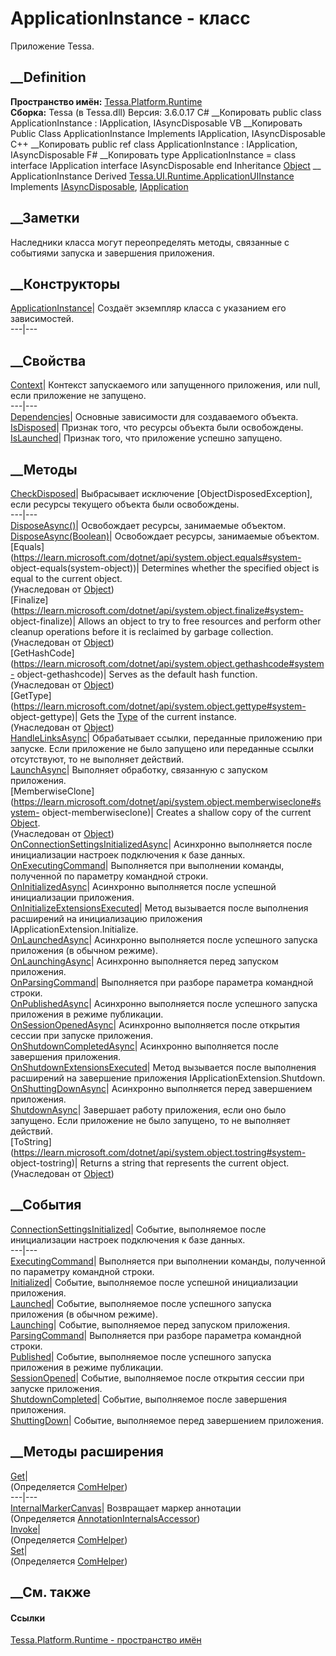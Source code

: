 # ApplicationInstance - класс
Приложение Tessa.
## __Definition
 **Пространство имён:** [Tessa.Platform.Runtime](N_Tessa_Platform_Runtime.htm)  
 **Сборка:** Tessa (в Tessa.dll) Версия: 3.6.0.17
C# __Копировать
     public class ApplicationInstance : IApplication, 
    	IAsyncDisposable
VB __Копировать
     Public Class ApplicationInstance
    	Implements IApplication, IAsyncDisposable
C++ __Копировать
     public ref class ApplicationInstance : IApplication, 
    	IAsyncDisposable
F# __Копировать
     type ApplicationInstance = 
        class
            interface IApplication
            interface IAsyncDisposable
        end
Inheritance
    [Object](https://learn.microsoft.com/dotnet/api/system.object) __ ApplicationInstance
Derived
[Tessa.UI.Runtime.ApplicationUIInstance](T_Tessa_UI_Runtime_ApplicationUIInstance.htm)
Implements
    [IAsyncDisposable](https://learn.microsoft.com/dotnet/api/system.iasyncdisposable), [IApplication](T_Tessa_Platform_Runtime_IApplication.htm)
##  __Заметки
Наследники класса могут переопределять методы, связанные с событиями запуска и
завершения приложения.
## __Конструкторы
[ApplicationInstance](M_Tessa_Platform_Runtime_ApplicationInstance__ctor.htm)|
Создаёт экземпляр класса с указанием его зависимостей.  
---|---  
## __Свойства
[Context](P_Tessa_Platform_Runtime_ApplicationInstance_Context.htm)|  Контекст
запускаемого или запущенного приложения, или null, если приложение не
запущено.  
---|---  
[Dependencies](P_Tessa_Platform_Runtime_ApplicationInstance_Dependencies.htm)|
Основные зависимости для создаваемого объекта.  
[IsDisposed](P_Tessa_Platform_Runtime_ApplicationInstance_IsDisposed.htm)|
Признак того, что ресурсы объекта были освобождены.  
[IsLaunched](P_Tessa_Platform_Runtime_ApplicationInstance_IsLaunched.htm)|
Признак того, что приложение успешно запущено.  
##  __Методы
[CheckDisposed](M_Tessa_Platform_Runtime_ApplicationInstance_CheckDisposed.htm)|
Выбрасывает исключение [ObjectDisposedException], если ресурсы текущего
объекта были освобождены.  
---|---  
[DisposeAsync()](M_Tessa_Platform_Runtime_ApplicationInstance_DisposeAsync.htm)|
Освобождает ресурсы, занимаемые объектом.  
[DisposeAsync(Boolean)](M_Tessa_Platform_Runtime_ApplicationInstance_DisposeAsync_1.htm)|
Освобождает ресурсы, занимаемые объектом.  
[Equals](https://learn.microsoft.com/dotnet/api/system.object.equals#system-
object-equals\(system-object\))| Determines whether the specified object is
equal to the current object.  
(Унаследован от
[Object](https://learn.microsoft.com/dotnet/api/system.object))  
[Finalize](https://learn.microsoft.com/dotnet/api/system.object.finalize#system-
object-finalize)| Allows an object to try to free resources and perform other
cleanup operations before it is reclaimed by garbage collection.  
(Унаследован от
[Object](https://learn.microsoft.com/dotnet/api/system.object))  
[GetHashCode](https://learn.microsoft.com/dotnet/api/system.object.gethashcode#system-
object-gethashcode)| Serves as the default hash function.  
(Унаследован от
[Object](https://learn.microsoft.com/dotnet/api/system.object))  
[GetType](https://learn.microsoft.com/dotnet/api/system.object.gettype#system-
object-gettype)| Gets the
[Type](https://learn.microsoft.com/dotnet/api/system.type) of the current
instance.  
(Унаследован от
[Object](https://learn.microsoft.com/dotnet/api/system.object))  
[HandleLinksAsync](M_Tessa_Platform_Runtime_ApplicationInstance_HandleLinksAsync.htm)|
Обрабатывает ссылки, переданные приложению при запуске. Если приложение не
было запущено или переданные ссылки отсутствуют, то не выполняет действий.  
[LaunchAsync](M_Tessa_Platform_Runtime_ApplicationInstance_LaunchAsync.htm)|
Выполняет обработку, связанную с запуском приложения.  
[MemberwiseClone](https://learn.microsoft.com/dotnet/api/system.object.memberwiseclone#system-
object-memberwiseclone)| Creates a shallow copy of the current
[Object](https://learn.microsoft.com/dotnet/api/system.object).  
(Унаследован от
[Object](https://learn.microsoft.com/dotnet/api/system.object))  
[OnConnectionSettingsInitializedAsync](M_Tessa_Platform_Runtime_ApplicationInstance_OnConnectionSettingsInitializedAsync.htm)|
Асинхронно выполняется после инициализации настроек подключения к базе данных.  
[OnExecutingCommand](M_Tessa_Platform_Runtime_ApplicationInstance_OnExecutingCommand.htm)|
Выполняется при выполнении команды, полученной по параметру командной строки.  
[OnInitializedAsync](M_Tessa_Platform_Runtime_ApplicationInstance_OnInitializedAsync.htm)|
Асинхронно выполняется после успешной инициализации приложения.  
[OnInitializeExtensionsExecuted](M_Tessa_Platform_Runtime_ApplicationInstance_OnInitializeExtensionsExecuted.htm)|
Метод вызывается после выполнения расширений на инициализацию приложения
IApplicationExtension.Initialize.  
[OnLaunchedAsync](M_Tessa_Platform_Runtime_ApplicationInstance_OnLaunchedAsync.htm)|
Асинхронно выполняется после успешного запуска приложения (в обычном режиме).  
[OnLaunchingAsync](M_Tessa_Platform_Runtime_ApplicationInstance_OnLaunchingAsync.htm)|
Асинхронно выполняется перед запуском приложения.  
[OnParsingCommand](M_Tessa_Platform_Runtime_ApplicationInstance_OnParsingCommand.htm)|
Выполняется при разборе параметра командной строки.  
[OnPublishedAsync](M_Tessa_Platform_Runtime_ApplicationInstance_OnPublishedAsync.htm)|
Асинхронно выполняется после успешного запуска приложения в режиме публикации.  
[OnSessionOpenedAsync](M_Tessa_Platform_Runtime_ApplicationInstance_OnSessionOpenedAsync.htm)|
Асинхронно выполняется после открытия сессии при запуске приложения.  
[OnShutdownCompletedAsync](M_Tessa_Platform_Runtime_ApplicationInstance_OnShutdownCompletedAsync.htm)|
Асинхронно выполняется после завершения приложения.  
[OnShutdownExtensionsExecuted](M_Tessa_Platform_Runtime_ApplicationInstance_OnShutdownExtensionsExecuted.htm)|
Метод вызывается после выполнения расширений на завершение приложения
IApplicationExtension.Shutdown.  
[OnShuttingDownAsync](M_Tessa_Platform_Runtime_ApplicationInstance_OnShuttingDownAsync.htm)|
Асинхронно выполняется перед завершением приложения.  
[ShutdownAsync](M_Tessa_Platform_Runtime_ApplicationInstance_ShutdownAsync.htm)|
Завершает работу приложения, если оно было запущено. Если приложение не было
запущено, то не выполняет действий.  
[ToString](https://learn.microsoft.com/dotnet/api/system.object.tostring#system-
object-tostring)| Returns a string that represents the current object.  
(Унаследован от
[Object](https://learn.microsoft.com/dotnet/api/system.object))  
##  __События
[ConnectionSettingsInitialized](E_Tessa_Platform_Runtime_ApplicationInstance_ConnectionSettingsInitialized.htm)|
Событие, выполняемое после инициализации настроек подключения к базе данных.  
---|---  
[ExecutingCommand](E_Tessa_Platform_Runtime_ApplicationInstance_ExecutingCommand.htm)|
Выполняется при выполнении команды, полученной по параметру командной строки.  
[Initialized](E_Tessa_Platform_Runtime_ApplicationInstance_Initialized.htm)|
Событие, выполняемое после успешной инициализации приложения.  
[Launched](E_Tessa_Platform_Runtime_ApplicationInstance_Launched.htm)|
Событие, выполняемое после успешного запуска приложения (в обычном режиме).  
[Launching](E_Tessa_Platform_Runtime_ApplicationInstance_Launching.htm)|
Событие, выполняемое перед запуском приложения.  
[ParsingCommand](E_Tessa_Platform_Runtime_ApplicationInstance_ParsingCommand.htm)|
Выполняется при разборе параметра командной строки.  
[Published](E_Tessa_Platform_Runtime_ApplicationInstance_Published.htm)|
Событие, выполняемое после успешного запуска приложения в режиме публикации.  
[SessionOpened](E_Tessa_Platform_Runtime_ApplicationInstance_SessionOpened.htm)|
Событие, выполняемое после открытия сессии при запуске приложения.  
[ShutdownCompleted](E_Tessa_Platform_Runtime_ApplicationInstance_ShutdownCompleted.htm)|
Событие, выполняемое после завершения приложения.  
[ShuttingDown](E_Tessa_Platform_Runtime_ApplicationInstance_ShuttingDown.htm)|
Событие, выполняемое перед завершением приложения.  
##  __Методы расширения
[Get](M_Tessa_Extensions_Default_Client_EDS_ComHelper_Get.htm)|  
(Определяется
[ComHelper](T_Tessa_Extensions_Default_Client_EDS_ComHelper.htm))  
---|---  
[InternalMarkerCanvas](M_Tessa_UI_Views_Charting_Annotations_AnnotationInternalsAccessor_InternalMarkerCanvas.htm)|
Возвращает маркер аннотации  
(Определяется
[AnnotationInternalsAccessor](T_Tessa_UI_Views_Charting_Annotations_AnnotationInternalsAccessor.htm))  
[Invoke](M_Tessa_Extensions_Default_Client_EDS_ComHelper_Invoke.htm)|  
(Определяется
[ComHelper](T_Tessa_Extensions_Default_Client_EDS_ComHelper.htm))  
[Set](M_Tessa_Extensions_Default_Client_EDS_ComHelper_Set.htm)|  
(Определяется
[ComHelper](T_Tessa_Extensions_Default_Client_EDS_ComHelper.htm))  
##  __См. также
#### Ссылки
[Tessa.Platform.Runtime - пространство имён](N_Tessa_Platform_Runtime.htm)
